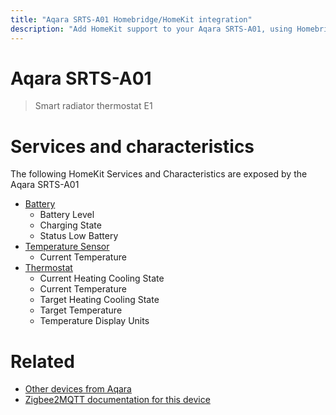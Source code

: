 ```yaml
---
title: "Aqara SRTS-A01 Homebridge/HomeKit integration"
description: "Add HomeKit support to your Aqara SRTS-A01, using Homebridge, Zigbee2MQTT and homebridge-z2m."
---
```

<!---
This file has been GENERATED using src/docgen/docgen.ts
DO NOT EDIT THIS FILE MANUALLY!
-->
# Aqara SRTS-A01
> Smart radiator thermostat E1


# Services and characteristics
The following HomeKit Services and Characteristics are exposed by
the Aqara SRTS-A01

* [Battery](../../battery.md)
  * Battery Level
  * Charging State
  * Status Low Battery
* [Temperature Sensor](../../sensors.md)
  * Current Temperature
* [Thermostat](../../climate.md)
  * Current Heating Cooling State
  * Current Temperature
  * Target Heating Cooling State
  * Target Temperature
  * Temperature Display Units


# Related
* [Other devices from Aqara](../index.md#aqara)
* [Zigbee2MQTT documentation for this device](https://www.zigbee2mqtt.io/devices/SRTS-A01.html)